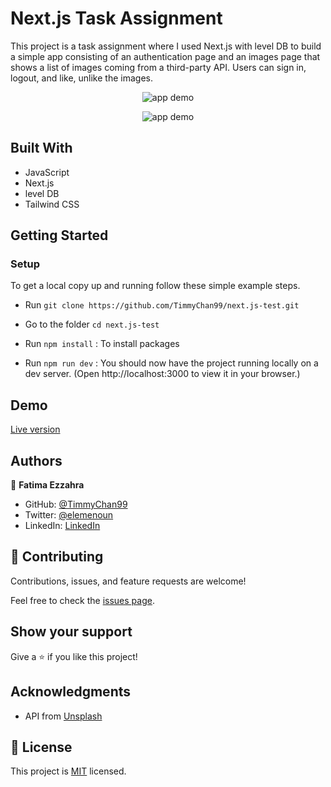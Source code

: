 # Next.js Task Assignment

This project is a task assignment where I used Next.js with level DB to build a simple app consisting of an authentication page and an images page that shows a list of images coming from a third-party API. Users can sign in, logout, and like, unlike the images.

<p align="center">
<img src="https://user-images.githubusercontent.com/92228303/199287661-5923289f-8b66-40c1-89ef-6f2c6bb23168.png" alt="app demo" />
</p>

<p align="center">
<img src="https://user-images.githubusercontent.com/92228303/199287959-44cfcbc3-1187-4318-b05f-4190867fe420.png" alt="app demo" />
</p>

## Built With

- JavaScript
- Next.js
- level DB
- Tailwind CSS

## Getting Started

### **Setup**
To get a local copy up and running follow these simple example steps.

- Run `git clone https://github.com/TimmyChan99/next.js-test.git`
- Go to the folder `cd next.js-test`

- Run `npm install` : To install packages

- Run `npm run dev` : You should now have the project running locally on a dev server.
 (Open http://localhost:3000 to view it in your browser.)

## Demo

[Live version](https://timmychan99.github.io/insights/)

## Authors

👤 **Fatima Ezzahra**

- GitHub: [@TimmyChan99](https://github.com/TimmyChan99)
- Twitter: [@elemenoun](https://twitter.com/elemenoun)
- LinkedIn: [LinkedIn](https://www.linkedin.com/in/fatima-ezzahra-elemenoun-020841225/)


## 🤝 Contributing

Contributions, issues, and feature requests are welcome!

Feel free to check the [issues page](../../issues/).

## Show your support

Give a ⭐️ if you like this project!

## Acknowledgments

- API from [Unsplash](https://unsplash.com/developers)


## 📝 License

This project is [MIT](./MIT.md) licensed.
